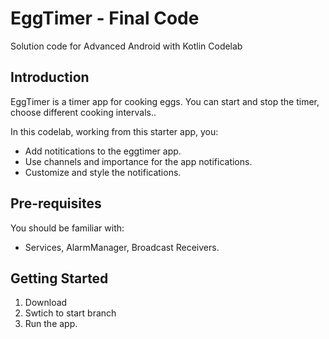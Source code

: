 # EggTimer - Final Code

Solution code for Advanced Android with Kotlin Codelab

## Introduction

EggTimer is a timer app for cooking eggs. You can start and stop the timer, choose different cooking intervals..

In this codelab, working from this starter app, you:

- Add notitications to the eggtimer app.
- Use channels and importance for the app notifications.
- Customize and style the notifications.

## Pre-requisites

You should be familiar with:

- Services, AlarmManager, Broadcast Receivers.

## Getting Started

1. Download
2. Swtich to start branch
3. Run the app.